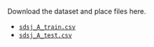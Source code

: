 Download the dataset and place files here.

- [`sdsj_A_train.csv`](https://sdsj.ru/train_task1_latest.csv)
- [`sdsj_A_test.csv`](https://sdsj.ru/sdsj_A_test.csv)
